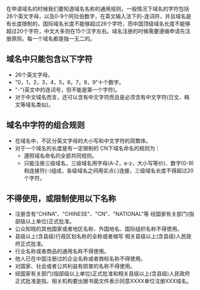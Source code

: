 
 在申请域名的时候我们要知道域名名称的通用规则，一般情况下域名的字符包括26个英文字母，以及0-9个阿拉伯数字，在英文输入法下的-连词符，并且域名是有长度限制的，国际域名长度不能够超过26个字符，而中国顶级域名长度不能够超过20个字符，中文大多则在15个汉字左右。域名注册的时候需要遵循申请先注册原则，每一个域名都是独一无二的。



## 域名中只能包含以下字符
- 26个英文字母。
- "0，1，2，3，4，5，6，7，8，9"十个数字。
- "-"(英文中的连词号，但不能是第一个字符)。
- 对于中文域名而言，还可以含有中文字符而且是必须含有中文字符(日文、韩文等域名类似)。

## 域名中字符的组合规则

- 在域名中，不区分英文字母的大小写和中文字符的简繁体。
- 对于一个域名的长度是有一定限制的 CN下域名命名的规则为：
  - 遵照域名命名的全部共同规则。
  - 只能注册三级域名，三级域名用字母(A-Z，a-z，大小写等价)、数字(0-9)和连接符(-)组成，各级域名之间用实点(.)连接，三级域名长度不得超过20个字符。

## 不得使用，或限制使用以下名称

- 注册含有"CHINA"、"CHINESE"、"CN"、"NATIONAL"等 经国家有关部门(指部级以上单位)正式批准。
- 公众知晓的其他国家或者地区名称、外国地名、国际组织名称不得使用。
- 县级以上(含县级)行政区划名称的全称或者缩写 相关县级以上(含县级)人民政府正式批准。
- 行业名称或者商品的通用名称不得使用。
- 他人已在中国注册过的企业名称或者商标名称不得使用。
- 对国家、社会或者公共利益有损害的名称不得使用。
 - 经国家有关部门(指部级以上单位)正式批准和相关县级以上(含县级)人民政府正式批准是指，相关机构要出据书面文件表示同意XXXX单位注册XXX域名。
